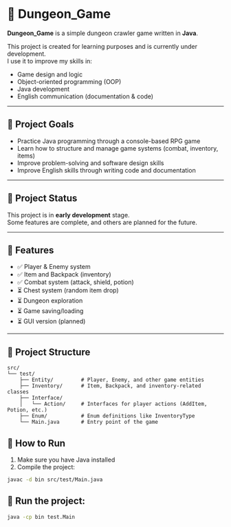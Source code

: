 # 🏰 Dungeon_Game

**Dungeon_Game** is a simple dungeon crawler game written in **Java**.

This project is created for learning purposes and is currently under development.  
I use it to improve my skills in:

- Game design and logic
- Object-oriented programming (OOP)
- Java development
- English communication (documentation & code)

---

## 🎯 Project Goals

- Practice Java programming through a console-based RPG game
- Learn how to structure and manage game systems (combat, inventory, items)
- Improve problem-solving and software design skills
- Improve English skills through writing code and documentation

---

## 🚧 Project Status

This project is in **early development** stage.  
Some features are complete, and others are planned for the future.

---

## 🔧 Features

- ✅ Player & Enemy system
- ✅ Item and Backpack (inventory)
- ✅ Combat system (attack, shield, potion)
- ⏳ Chest system (random item drop)
- ⏳ Dungeon exploration
- ⏳ Game saving/loading
- ⏳ GUI version (planned)

---

## 📁 Project Structure

```text
src/
└── test/
    ├── Entity/         # Player, Enemy, and other game entities
    ├── Inventory/      # Item, Backpack, and inventory-related classes
    ├── Interface/
    │   └── Action/     # Interfaces for player actions (AddItem, Potion, etc.)
    ├── Enum/           # Enum definitions like InventoryType
    └── Main.java       # Entry point of the game
```

## 🚀 How to Run

1. Make sure you have Java installed
2. Compile the project:

```bash
javac -d bin src/test/Main.java 
```

## 🚀 Run the project:

```bash
java -cp bin test.Main
```
